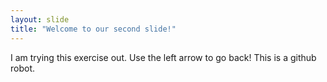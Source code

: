```yaml
---
layout: slide
title: "Welcome to our second slide!"
---
```

I am trying this exercise out.
Use the left arrow to go back!
This is a github robot.
